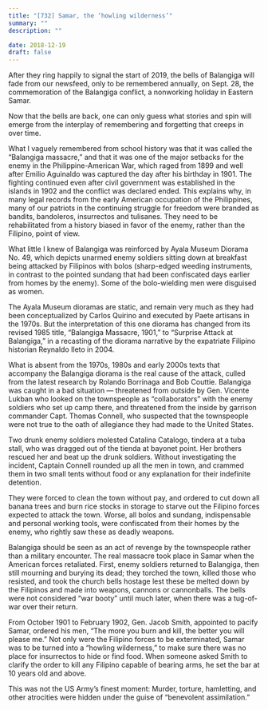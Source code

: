 ```yaml
---
title: "[732] Samar, the ‘howling wilderness’"
summary: ""
description: ""

date: 2018-12-19
draft: false
---
```


After they ring happily to signal the start of 2019, the bells of Balangiga will fade from our newsfeed, only to be remembered annually, on Sept. 28, the commemoration of the Balangiga conflict, a nonworking holiday in Eastern Samar.

Now that the bells are back, one can only guess what stories and spin will emerge from the interplay of remembering and forgetting that creeps in over time.

What I vaguely remembered from school history was that it was called the “Balangiga massacre,” and that it was one of the major setbacks for the enemy in the Philippine-American War, which raged from 1899 and well after Emilio Aguinaldo was captured the day after his birthday in 1901. The fighting continued even after civil government was established in the islands in 1902 and the conflict was declared ended. This explains why, in many legal records from the early American occupation of the Philippines, many of our patriots in the continuing struggle for freedom were branded as bandits, bandoleros, insurrectos and tulisanes. They need to be rehabilitated from a history biased in favor of the enemy, rather than the Filipino, point of view.

What little I knew of Balangiga was reinforced by Ayala Museum Diorama No. 49, which depicts unarmed enemy soldiers sitting down at breakfast being attacked by Filipinos with bolos (sharp-edged weeding instruments, in contrast to the pointed sundang that had been confiscated days earlier from homes by the enemy). Some of the bolo-wielding men were disguised as women.

The Ayala Museum dioramas are static, and remain very much as they had been conceptualized by Carlos Quirino and executed by Paete artisans in the 1970s. But the interpretation of this one diorama has changed from its revised 1985 title, “Balangiga Massacre, 1901,” to “Surprise Attack at Balangiga,” in a recasting of the diorama narrative by the expatriate Filipino historian Reynaldo Ileto in 2004.

What is absent from the 1970s, 1980s and early 2000s texts that accompany the Balangiga diorama is the real cause of the attack, culled from the latest research by Rolando Borrinaga and Bob Couttie. Balangiga was caught in a bad situation — threatened from outside by Gen. Vicente Lukban who looked on the townspeople as “collaborators” with the enemy soldiers who set up camp there, and threatened from the inside by garrison commander Capt. Thomas Connell, who suspected that the townspeople were not true to the oath of allegiance they had made to the United States.

Two drunk enemy soldiers molested Catalina Catalogo, tindera at a tuba stall, who was dragged out of the tienda at bayonet point. Her brothers rescued her and beat up the drunk soldiers. Without investigating the incident, Captain Connell rounded up all the men in town, and crammed them in two small tents without food or any explanation for their indefinite detention.

They were forced to clean the town without pay, and ordered to cut down all banana trees and burn rice stocks in storage to starve out the Filipino forces expected to attack the town. Worse, all bolos and sundang, indispensable and personal working tools, were confiscated from their homes by the enemy, who rightly saw these as deadly weapons.

Balangiga should be seen as an act of revenge by the townspeople rather than a military encounter. The real massacre took place in Samar when the American forces retaliated. First, enemy soldiers returned to Balangiga, then still mourning and burying its dead; they torched the town, killed those who resisted, and took the church bells hostage lest these be melted down by the Filipinos and made into weapons, cannons or cannonballs. The bells were not considered “war booty” until much later, when there was a tug-of-war over their return.

From October 1901 to February 1902, Gen. Jacob Smith, appointed to pacify Samar, ordered his men, “The more you burn and kill, the better you will please me.” Not only were the Filipino forces to be exterminated, Samar was to be turned into a “howling wilderness,” to make sure there was no place for insurrectos to hide or find food. When someone asked Smith to clarify the order to kill any Filipino capable of bearing arms, he set the bar at 10 years old and above.

This was not the US Army’s finest moment: Murder, torture, hamletting, and other atrocities were hidden under the guise of “benevolent assimilation.”
